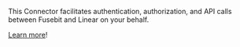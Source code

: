 This Connector facilitates authentication, authorization, and API calls between Fusebit and Linear on your behalf.

[Learn more](https://developer.fusebit.io/docs/linear)!
